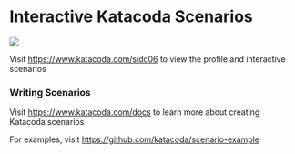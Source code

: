 # Interactive Katacoda Scenarios

[![](http://shields.katacoda.com/katacoda/sidc06/count.svg)](https://www.katacoda.com/sidc06 "Get your profile on Katacoda.com")

Visit https://www.katacoda.com/sidc06 to view the profile and interactive scenarios

### Writing Scenarios
Visit https://www.katacoda.com/docs to learn more about creating Katacoda scenarios

For examples, visit https://github.com/katacoda/scenario-example

